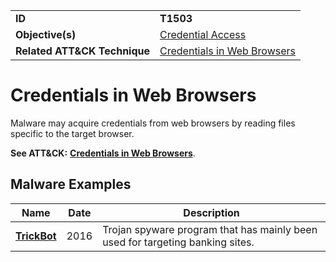 |||
|---------|------------------------|
|**ID**|**T1503**|
|**Objective(s)**|[Credential Access](https://github.com/MBCProject/mbc-markdown/tree/master/credential-access)|
|**Related ATT&CK Technique**|[Credentials in Web Browsers](https://attack.mitre.org/techniques/T1503/)|

Credentials in Web Browsers
===========================
Malware may acquire credentials from web browsers by reading files specific to the target browser.

**See ATT&CK:** [**Credentials in Web Browsers**](https://attack.mitre.org/techniques/T1503/).

Malware Examples
----------------
|Name|Date|Description|
|-----------------------------|-----------|-----------------------------|
|[**TrickBot**](https://github.com/MBCProject/mbc-markdown/tree/master/xample-malware/trickbot.md)|2016|Trojan spyware program that has mainly been used for targeting banking sites.|
